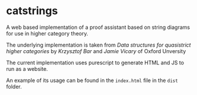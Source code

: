 # catstrings

A web based implementation of a proof assistant based on string diagrams for use in higher category theory.

The underlying implementation is taken from *Data structures for quasistrict higher categories* by *Krzysztof Bar* and *Jamie Vicary* of Oxford Unversity

The current implementation uses purescript to generate HTML and JS to run as a website.

An example of its usage can be found in the `index.html` file in the `dist` folder.
